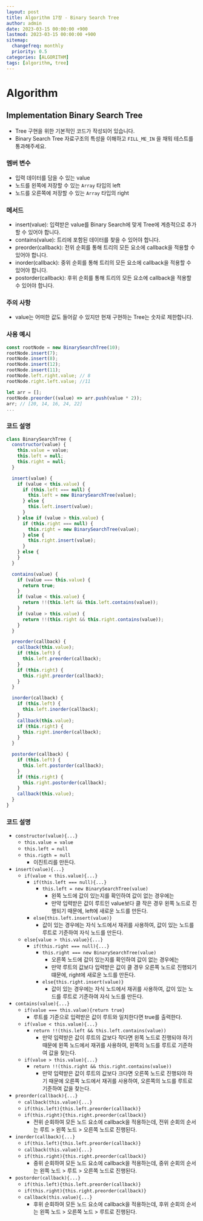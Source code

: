 ```yaml
---
layout: post
title: Algorithm 17장 - Binary Search Tree
author: admin
date: 2023-03-15 00:00:00 +900
lastmod: 2023-03-15 00:00:00 +900
sitemap:
  changefreq: monthly
  priority: 0.5
categories: [ALGORITHM]
tags: [algorithm, tree]
---
```


# Algorithm

## Implementation Binary Search Tree

- Tree 구현을 위한 기본적인 코드가 작성되어 있습니다.
- Binary Search Tree 자료구조의 특성을 이해하고 `FILL_ME_IN` 을 채워 테스트를 통과해주세요.

### 멤버 변수

- 입력 데이터를 담을 수 있는 value
- 노드를 왼쪽에 저장할 수 있는 `Array` 타입의 left
- 노드를 오른쪽에 저장할 수 있는 `Array` 타입의 right

### 메서드

- insert(value): 입력받은 value를 Binary Search에 맞게 Tree에 계층적으로 추가할 수 있어야 합니다.
- contains(value): 트리에 포함된 데이터를 찾을 수 있어야 합니다.
- preorder(callback): 전위 순회를 통해 트리의 모든 요소에 callback을 적용할 수 있어야 합니다.
- inorder(callback): 중위 순회를 통해 트리의 모든 요소에 callback을 적용할 수 있어야 합니다.
- postorder(callback): 후위 순회를 통해 트리의 모든 요소에 callback을 적용할 수 있어야 합니다.

### 주의 사항

- value는 어떠한 값도 들어갈 수 있지만 현재 구현하는 Tree는 숫자로 제한합니다.

### 사용 예시

```js
const rootNode = new BinarySearchTree(10);
rootNode.insert(7);
rootNode.insert(8);
rootNode.insert(12);
rootNode.insert(11);
rootNode.left.right.value; // 8
rootNode.right.left.value; //11

let arr = [];
rootNode.preorder((value) => arr.push(value * 2));
arr; // [20, 14, 16, 24, 22]
...
```

### 코드 설명

```js
class BinarySearchTree {
  constructor(value) {
    this.value = value;
    this.left = null;
    this.right = null;
  }

  insert(value) {
    if (value < this.value) {
      if (this.left === null) {
        this.left = new BinarySearchTree(value);
      } else {
        this.left.insert(value);
      }
    } else if (value > this.value) {
      if (this.right === null) {
        this.right = new BinarySearchTree(value);
      } else {
        this.right.insert(value);
      }
    } else {
    }
  }

  contains(value) {
    if (value === this.value) {
      return true;
    }
    if (value < this.value) {
      return !!(this.left && this.left.contains(value));
    }
    if (value > this.value) {
      return !!(this.right && this.right.contains(value));
    }
  }

  preorder(callback) {
    callback(this.value);
    if (this.left) {
      this.left.preorder(callback);
    }
    if (this.right) {
      this.right.preorder(callback);
    }
  }

  inorder(callback) {
    if (this.left) {
      this.left.inorder(callback);
    }
    callback(this.value);
    if (this.right) {
      this.right.inorder(callback);
    }
  }

  postorder(callback) {
    if (this.left) {
      this.left.postorder(callback);
    }
    if (this.right) {
      this.right.postorder(callback);
    }
    callback(this.value);
  }
}
```

### 코드 설명

- `constructor(value){...}`
  - `this.value = value`
  - `this.left = null`
  - `this.rigth = null`
    - 이진트리를 만든다.
- `insert(value){...}`
  - `if(value < this.value){...}`
    - `if(this.left === null){...}`
      - `this.left = new BinarySearchTree(value)`
        - 왼쪽 노드에 값이 있는지를 확인하여 값이 없는 경우에는
        - 만약 입력받은 값이 루트인 value보다 클 작은 경우 왼쪽 노드로 진행되기 때문에, left에 새로운 노드를 만든다.
    - `else{this.left.insert(value)}`
      - 값이 있는 경우에는 자식 노드에서 재귀를 사용하여, 값이 있는 노드를 루트로 기준하여 자식 노드를 만든다.
  - `else{value > this.value}{...}`
    - `if(this.right === null){...}`
      - `this.right === new BinarySearchTree(value)`
        - 오른쪽 노드에 값이 있는지를 확인하여 값이 없는 경우에는
        - 만약 루트의 값보다 입력받은 값이 클 경우 오른쪽 노드로 진행되기 떄문에, right에 새로운 노드를 만든다.
      - `else{this.right.insert(value)}`
        - 값이 있는 경우에는 자식 노드에서 재귀를 사용하여, 값이 있는 노드를 루트로 기준하여 자식 노드를 만든다.
- `contains(value){...}`
  - `if(value === this.value){return true}`
    - 루트를 기준으로 입력받은 값이 루트와 일치한다면 true를 출력한다.
  - `if(value < this.value){...}`
    - `return !!(this.left && this.left.contains(value))`
      - 만약 입력받은 값이 루트의 값보다 작다면 왼쪽 노드로 진행되야 하기 때문에 왼쪽 노드에서 재귀를 사용하여, 왼쪽의 노드를 루트로 기준하여 값을 찾는다.
  - `if(value > this.value){...}`
    - `return !!(this.right && this.right.contains(value))`
      - 만약 입력받은 값이 루트의 값보다 크다면 오른쪽 노드로 진행되야 하기 때문에 오른쪽 노드에서 재귀를 사용하여, 오른쪽의 노드를 루트로 기준하여 값을 찾는다.
- `preorder(callback){...}`
  - `callback(this.value){...}`
  - `if(this.left){this.left.preorder(callback)}`
  - `if(this.right){this.right.preorder(callback)}`
    - 전위 순회하여 모든 노드 요소에 callback을 적용하는데, 전위 순회의 순서는 루트 > 왼쪽 노드 > 오른쪽 노드로 진행된다.
- `inorder(callback){...}`
  - `if(this.left){this.left.preorder(callback)}`
  - `callback(this.value){...}`
  - `if(this.right){this.right.preorder(callback)}`
    - 중위 순회하여 모든 노드 요소에 callback을 적용하는데, 중위 순회의 순서는 왼쪽 노드 > 루트 > 오른쪽 노드로 진행된다.
- `postorder(callback){...}`
  - `if(this.left){this.left.preorder(callback)}`
  - `if(this.right){this.right.preorder(callback)}`
  - `callback(this.value){...}`
    - 후위 순회하여 모든 노드 요소에 callback을 적용하는데, 후위 순회의 순서는 왼쪽 노드 > 오른쪽 노드 > 루트로 진행된다.
